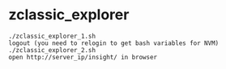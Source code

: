 # zclassic_explorer

```
./zclassic_explorer_1.sh
logout (you need to relogin to get bash variables for NVM)
./zclassic_explorer_2.sh
open http://server_ip/insight/ in browser
```
